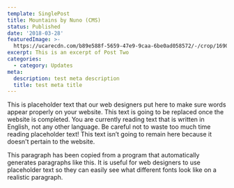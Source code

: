 ```yaml
---
template: SinglePost
title: Mountains by Nuno (CMS)
status: Published
date: '2018-03-28'
featuredImage: >-
  https://ucarecdn.com/b89e588f-5659-47e9-9caa-6be0ad058572/-/crop/1690x1728/0,638/-/preview/
excerpt: This is an excerpt of Post Two
categories:
  - category: Updates
meta:
  description: test meta description
  title: test meta title
---
```


This is placeholder text that our web designers put here to make sure words appear properly on your website. This text is going to be replaced once the website is completed. You are currently reading text that is written in English, not any other language. Be careful not to waste too much time reading placeholder text! This text isn’t going to remain here because it doesn't pertain to the website.

This paragraph has been copied from a program that automatically generates paragraphs like this. It is useful for web designers to use placeholder text so they can easily see what different fonts look like on a realistic paragraph.
